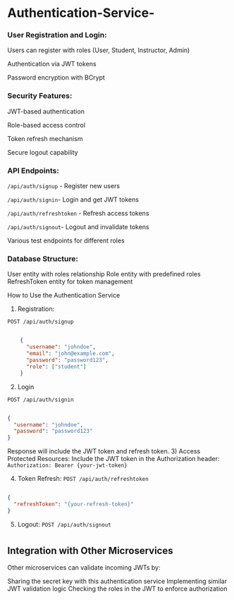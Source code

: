 # Authentication-Service-

### User Registration and Login:

Users can register with roles (User, Student, Instructor, Admin)

Authentication via JWT tokens

Password encryption with BCrypt


### Security Features:

JWT-based authentication

Role-based access control

Token refresh mechanism

Secure logout capability


### API Endpoints:

```/api/auth/signup``` - Register new users

```/api/auth/signin```- Login and get JWT tokens

```/api/auth/refreshtoken``` - Refresh access tokens

```/api/auth/signout```- Logout and invalidate tokens

Various test endpoints for different roles


### Database Structure:

User entity with roles relationship
Role entity with predefined roles
RefreshToken entity for token management



How to Use the Authentication Service

1) Registration:

 ```POST /api/auth/signup ```
```json

    {
      "username": "johndoe",
      "email": "john@example.com",
      "password": "password123",
      "role": ["student"]
    }

```
2) Login

```POST /api/auth/signin```
```json

{
  "username": "johndoe",
  "password": "password123"
}
``` 
Response will include the JWT token and refresh token.
3) Access Protected Resources:
   Include the JWT token in the Authorization header:
``` Authorization: Bearer {your-jwt-token}```

4) Token Refresh:
```POST /api/auth/refreshtoken```
```json

{
  "refreshToken": "{your-refresh-token}"
}
```
5) Logout:
```POST /api/auth/signout```

#

## Integration with Other Microservices
Other microservices can validate incoming JWTs by:

Sharing the secret key with this authentication service
Implementing similar JWT validation logic
Checking the roles in the JWT to enforce authorization
